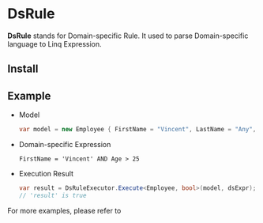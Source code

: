 # DsRule
**DsRule** stands for Domain-specific Rule. It used to parse Domain-specific language to Linq Expression.

## Install


## Example
* Model
	```csharp
	var model = new Employee { FirstName = "Vincent", LastName = "Any", Age = 30 };
	```
* Domain-specific Expression
	```
	FirstName = 'Vincent' AND Age > 25
	```
* Execution Result
	```csharp
	var result = DsRuleExecutor.Execute<Employee, bool>(model, dsExpr);
	// 'result' is true
	```

For more examples, please refer to 
